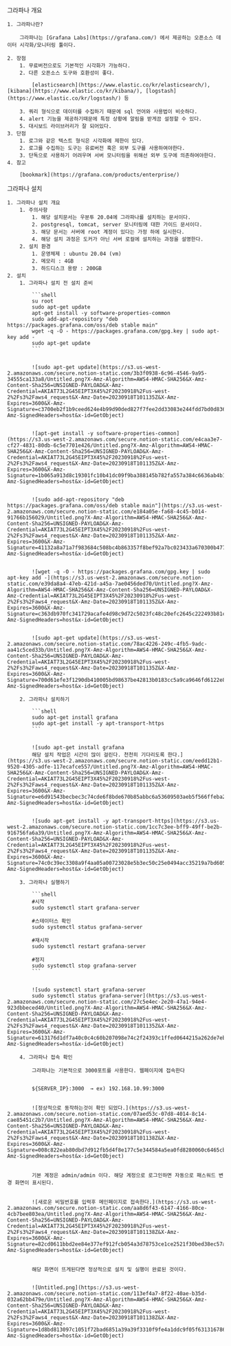 
그라파나 개요

	1. 그라파나란?

		그라파나는 [Grafana Labs](https://grafana.com/) 에서 제공하는 오픈소스 데이터 시각화/모니터링 툴이다.

	2. 장점
		1. 무료버전으로도 기본적인 시각화가 가능하다.
		2. 다른 오픈소스 도구와 호환성이 좋다.

			[elasticsearch](https://www.elastic.co/kr/elasticsearch/), [kibana](https://www.elastic.co/kr/kibana/), [logstash](https://www.elastic.co/kr/logstash/) 등

		3. 쿼리 형식으로 데이터를 수집하기 때문에 sql 언어와 사용법이 비슷하다.
		4. alert 기능을 제공하기때문에 특정 상황에 알림을 받게끔 설정할 수 있다.
		5. 대시보드 라이브러리가 잘 되어있다.
	3. 단점
		1. 로그와 같은 텍스트 형식은 시각화에 제한이 있다.
		2. 로그를 수집하는 도구는 유료버전 혹은 외부 도구를 사용하여야한다.
		3. 단독으로 사용하기 어려우며 서버 모니터링을 위해선 외부 도구에 의존하여야한다.
	4. 참고

		[bookmark](https://grafana.com/products/enterprise/)


그라파나 설치

	1. 그라파나 설치 개요
		1. 주의사항
			1. 해당 설치문서는 우분투 20.04에 그라파나를 설치하는 문서이다.
			2. postgresql, tomcat, server 모니터링에 대한 가이드 문서이다.
			3. 해당 문서는 서버에 root 계정이 있다는 가정 하에 실시한다.
			4. 해당 설치 과정은 도커가 아닌 서버 로컬에 설치하는 과정을 설명한다.
		2. 설치 환경
			1. 운영체제 : ubuntu 20.04 (vm)
			2. 메모리 : 4GB
			3. 하드디스크 용량 : 200GB
	2. 설치
		1. 그라파나 설치 전 설치 준비

			```shell
			su root
			sudo apt-get update
			apt-get install -y software-properties-common
			sudo add-apt-repository "deb https://packages.grafana.com/oss/deb stable main"
			wget -q -O - https://packages.grafana.com/gpg.key | sudo apt-key add -
			sudo apt-get update
			```


			![sudo apt-get update](https://s3.us-west-2.amazonaws.com/secure.notion-static.com/3b3f0938-6c96-4546-9a95-34555ca133a8/Untitled.png?X-Amz-Algorithm=AWS4-HMAC-SHA256&X-Amz-Content-Sha256=UNSIGNED-PAYLOAD&X-Amz-Credential=AKIAT73L2G45EIPT3X45%2F20230918%2Fus-west-2%2Fs3%2Faws4_request&X-Amz-Date=20230918T101135Z&X-Amz-Expires=3600&X-Amz-Signature=c3700eb2f1b9ceed624e4b99d90ded827f7fee2dd33083e244fdd7bd0d836356&X-Amz-SignedHeaders=host&x-id=GetObject)


			![apt-get install -y software-properties-common](https://s3.us-west-2.amazonaws.com/secure.notion-static.com/e4caa3e7-cf27-4831-80db-6c5e7701e426/Untitled.png?X-Amz-Algorithm=AWS4-HMAC-SHA256&X-Amz-Content-Sha256=UNSIGNED-PAYLOAD&X-Amz-Credential=AKIAT73L2G45EIPT3X45%2F20230918%2Fus-west-2%2Fs3%2Faws4_request&X-Amz-Date=20230918T101135Z&X-Amz-Expires=3600&X-Amz-Signature=1b065a913d8c19301fc10b41dc09f9ba388145b782fa557a384c6636ab4b1d62&X-Amz-SignedHeaders=host&x-id=GetObject)


			![sudo add-apt-repository "deb https://packages.grafana.com/oss/deb stable main"](https://s3.us-west-2.amazonaws.com/secure.notion-static.com/e184a05e-fa68-4c45-b014-91766b156029/Untitled.png?X-Amz-Algorithm=AWS4-HMAC-SHA256&X-Amz-Content-Sha256=UNSIGNED-PAYLOAD&X-Amz-Credential=AKIAT73L2G45EIPT3X45%2F20230918%2Fus-west-2%2Fs3%2Faws4_request&X-Amz-Date=20230918T101135Z&X-Amz-Expires=3600&X-Amz-Signature=41132a8a71a7f983684c508bc4b863357f8bef92a7bc023433a670300b477248&X-Amz-SignedHeaders=host&x-id=GetObject)


			![wget -q -O - https://packages.grafana.com/gpg.key | sudo apt-key add -](https://s3.us-west-2.amazonaws.com/secure.notion-static.com/e39da8a4-47eb-421d-a45a-7ae0456ded70/Untitled.png?X-Amz-Algorithm=AWS4-HMAC-SHA256&X-Amz-Content-Sha256=UNSIGNED-PAYLOAD&X-Amz-Credential=AKIAT73L2G45EIPT3X45%2F20230918%2Fus-west-2%2Fs3%2Faws4_request&X-Amz-Date=20230918T101135Z&X-Amz-Expires=3600&X-Amz-Signature=c363db970fc341729acafe4d98c9d72c5023fc48c20efc2645c222493b81c43b&X-Amz-SignedHeaders=host&x-id=GetObject)


			![sudo apt-get update](https://s3.us-west-2.amazonaws.com/secure.notion-static.com/78ac4226-249c-4fb5-9adc-aa41c5ced33b/Untitled.png?X-Amz-Algorithm=AWS4-HMAC-SHA256&X-Amz-Content-Sha256=UNSIGNED-PAYLOAD&X-Amz-Credential=AKIAT73L2G45EIPT3X45%2F20230918%2Fus-west-2%2Fs3%2Faws4_request&X-Amz-Date=20230918T101135Z&X-Amz-Expires=3600&X-Amz-Signature=700d61efe3f1290db410005bd98637be42813b0183cc5a9ca9646fd6122e8f58&X-Amz-SignedHeaders=host&x-id=GetObject)

		2. 그라파나 설치하기

			```shell
			sudo apt-get install grafana
			sudo apt-get install -y apt-transport-https
			```


			![sudo apt-get install grafana
			해당 설치 작업은 시간이 많이 걸린다. 천천히 기다리도록 한다.](https://s3.us-west-2.amazonaws.com/secure.notion-static.com/eedd12b1-9520-4305-adfe-117ecafce557/Untitled.png?X-Amz-Algorithm=AWS4-HMAC-SHA256&X-Amz-Content-Sha256=UNSIGNED-PAYLOAD&X-Amz-Credential=AKIAT73L2G45EIPT3X45%2F20230918%2Fus-west-2%2Fs3%2Faws4_request&X-Amz-Date=20230918T101135Z&X-Amz-Expires=3600&X-Amz-Signature=e6d91543becbec3c74cde6f8bde670b85abbc6a53609503aeb5f566ffeba20ba&X-Amz-SignedHeaders=host&x-id=GetObject)


			![sudo apt-get install -y apt-transport-https](https://s3.us-west-2.amazonaws.com/secure.notion-static.com/1cc7c3ee-bff9-49ff-be2b-916756fa6a39/Untitled.png?X-Amz-Algorithm=AWS4-HMAC-SHA256&X-Amz-Content-Sha256=UNSIGNED-PAYLOAD&X-Amz-Credential=AKIAT73L2G45EIPT3X45%2F20230918%2Fus-west-2%2Fs3%2Faws4_request&X-Amz-Date=20230918T101135Z&X-Amz-Expires=3600&X-Amz-Signature=74c0c39ec3308a9f4aa05a00723028e5b3ec50c25e0494acc35219a7bd60518e&X-Amz-SignedHeaders=host&x-id=GetObject)

		3. 그라파나 실행하기

			```shell
			#시작
			sudo systemctl start grafana-server
			
			#스테이터스 확인
			sudo systemctl status grafana-server
			
			#재시작
			sudo systemctl restart grafana-server
			
			#정지
			sudo systemctl stop grafana-server
			```


			![sudo systemctl start grafana-server
			sudo systemctl status grafana-server](https://s3.us-west-2.amazonaws.com/secure.notion-static.com/27c5e4ec-2e20-47a1-94e4-923dbbeced40/Untitled.png?X-Amz-Algorithm=AWS4-HMAC-SHA256&X-Amz-Content-Sha256=UNSIGNED-PAYLOAD&X-Amz-Credential=AKIAT73L2G45EIPT3X45%2F20230918%2Fus-west-2%2Fs3%2Faws4_request&X-Amz-Date=20230918T101135Z&X-Amz-Expires=3600&X-Amz-Signature=613176d1df7a40c0c4c60b207098e74c2f24393c1ffed0644215a262de7eba52&X-Amz-SignedHeaders=host&x-id=GetObject)

		4. 그라파나 접속 확인

			그라파나는 기본적으로 3000포트를 사용한다. 웹페이지에 접속한다


			${SERVER_IP}:3000  → ex) 192.168.10.99:3000


			![정상적으로 동작하는것이 확인 되었다.](https://s3.us-west-2.amazonaws.com/secure.notion-static.com/07aed53c-07d8-4014-8c14-cae85451c2b7/Untitled.png?X-Amz-Algorithm=AWS4-HMAC-SHA256&X-Amz-Content-Sha256=UNSIGNED-PAYLOAD&X-Amz-Credential=AKIAT73L2G45EIPT3X45%2F20230918%2Fus-west-2%2Fs3%2Faws4_request&X-Amz-Date=20230918T101138Z&X-Amz-Expires=3600&X-Amz-Signature=008c822eab80dbd7d912fb5d4f8e177c5e344584a5ea0fd8280060c6465cb90a&X-Amz-SignedHeaders=host&x-id=GetObject)


			기본 계정은 admin/admin 이다. 해당 계정으로 로그인하면 자동으로 패스워드 변경 화면이 표시된다.


			![새로운 비밀번호를 입력후 메인페이지로 접속한다.](https://s3.us-west-2.amazonaws.com/secure.notion-static.com/aa8d6f43-6147-4166-80ce-4cb7bee803ea/Untitled.png?X-Amz-Algorithm=AWS4-HMAC-SHA256&X-Amz-Content-Sha256=UNSIGNED-PAYLOAD&X-Amz-Credential=AKIAT73L2G45EIPT3X45%2F20230918%2Fus-west-2%2Fs3%2Faws4_request&X-Amz-Date=20230918T101138Z&X-Amz-Expires=3600&X-Amz-Signature=82cd0611bbd2ee84e377ef912fcb054a3d78753ce1ce2521f30bed38ec57a218&X-Amz-SignedHeaders=host&x-id=GetObject)


			해당 화면이 뜨게된다면 정상적으로 설치 및 실행이 완료된 것이다.


			![Untitled.png](https://s3.us-west-2.amazonaws.com/secure.notion-static.com/113ef4a7-8f22-40ae-b35d-032a62bb479e/Untitled.png?X-Amz-Algorithm=AWS4-HMAC-SHA256&X-Amz-Content-Sha256=UNSIGNED-PAYLOAD&X-Amz-Credential=AKIAT73L2G45EIPT3X45%2F20230918%2Fus-west-2%2Fs3%2Faws4_request&X-Amz-Date=20230918T101138Z&X-Amz-Expires=3600&X-Amz-Signature=1d8bd813097c1051f72bad6851a39a39f3310f9fe4a1ddc9f05f631316786ef6&X-Amz-SignedHeaders=host&x-id=GetObject)

